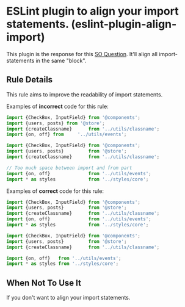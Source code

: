 # ESLint plugin to align your import statements. (eslint-plugin-align-import)

This plugin is the response for this [SO Question](https://stackoverflow.com/questions/59935918/eslint-indent-import-export-statements).
It'll align all import-statements in the same "block".


## Rule Details

This rule aims to improve the readability of import statements.

Examples of **incorrect** code for this rule:

```js
import {CheckBox, InputField} from '@components';
import {users, posts} from '@store';
import {createClassname}      from '../utils/classname';
import {on, off} from     '../utils/events';

```
```js
import {CheckBox, InputField} from '@components';
import {users, posts}         from '@store';
import {createClassname}      from '../utils/classname';

// Too much space between import and from part
import {on, off}              from '../utils/events';
import * as styles            from '../styles/core';
```


Examples of **correct** code for this rule:


```js
import {CheckBox, InputField} from '@components';
import {users, posts}         from '@store';
import {createClassname}      from '../utils/classname';
import {on, off}              from '../utils/events';
import * as styles            from '../styles/core';
```

```js
import {CheckBox, InputField} from '@components';
import {users, posts}         from '@store';
import {createClassname}      from '../utils/classname';

import {on, off}   from '../utils/events';
import * as styles from '../styles/core';
```

## When Not To Use It

If you don't want to align your import statements.
